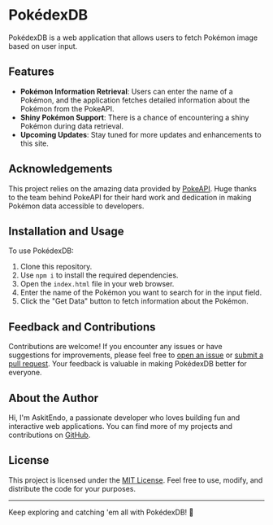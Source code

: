 # PokédexDB

PokédexDB is a web application that allows users to fetch Pokémon image based on user input.

## Features

- **Pokémon Information Retrieval**: Users can enter the name of a Pokémon, and the application fetches detailed information about the Pokémon from the PokeAPI.
- **Shiny Pokémon Support**: There is a chance of encountering a shiny Pokémon during data retrieval.
- **Upcoming Updates**: Stay tuned for more updates and enhancements to this site.

## Acknowledgements

This project relies on the amazing data provided by [PokeAPI](https://pokeapi.co/). Huge thanks to the team behind PokeAPI for their hard work and dedication in making Pokémon data accessible to developers.

## Installation and Usage

To use PokédexDB:

1. Clone this repository.
2. Use `npm i` to install the required dependencies.
3. Open the `index.html` file in your web browser.
4. Enter the name of the Pokémon you want to search for in the input field.
5. Click the "Get Data" button to fetch information about the Pokémon.

## Feedback and Contributions

Contributions are welcome! If you encounter any issues or have suggestions for improvements, please feel free to [open an issue](https://github.com/AskitEndo/PokedexDB/issues) or [submit a pull request](https://github.com/AskitEndo/PokedexDB/pulls). Your feedback is valuable in making PokédexDB better for everyone.

## About the Author

Hi, I'm AskitEndo, a passionate developer who loves building fun and interactive web applications. You can find more of my projects and contributions on [GitHub](https://github.com/AskitEndo).

## License

This project is licensed under the [MIT License](link/to/license). Feel free to use, modify, and distribute the code for your purposes.

---

Keep exploring and catching 'em all with PokédexDB! 🌟
